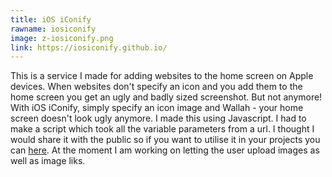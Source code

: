 ```yaml
---
title: iOS iConify
rawname: iosiconify
image: z-iosiconify.png
link: https://iosiconify.github.io/
---
```


This is a service I made for adding websites to the home screen on Apple devices. When websites don't specify an icon and you add them to the home screen you get an ugly and badly sized screenshot. But not anymore! With iOS iConify, simply specify an icon image and Wallah - your home screen doesn't look ugly anymore. I made this using Javascript. I had to make a script which took all the variable parameters from a url. I thought I would share it with the public so if you want to utilise it in your projects you can [here][urlParams]. At the moment I am working on letting the user upload images as well as image liks.


[urlParams]: https://booligoosh.github.io/urlParams/index.html?name=you&amp;string=%21%40%23%24%25%5e%26%2a%28%29